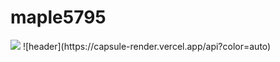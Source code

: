 # maple5795
<img src="https://capsule-render.vercel.app/api?type=waving&color=auto&height=300&section=header&text=capsule%20render&fontSize=90" />
![header](https://capsule-render.vercel.app/api?color=auto)
